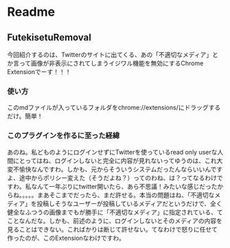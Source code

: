 # Readme

## FutekisetuRemoval

今回紹介するのは、Twitterのサイトに出てくる、あの「不適切なメディア」とか言って画像が非表示にされてしまうイジワル機能を無効にするChrome Extensionでーす！！！

### 使い方
このmdファイルが入っているフォルダをchrome://extensions/にドラッグするだけ。簡単！

### このプラグインを作るに至った経緯
あのね。私どものようにログインせずにTwitterを使っているread only userな人間にとってはね、ログインしないと完全に内容が見れないってゆうのは、これ大変不愉快なんですわ。しかも、元からそういうシステムだったんならいいんですよ、途中からポリシー変えた（そうだよね？）ってのわね、は？ってなるわけですわ。私なんて一年ぶりにtwitter開いたら、あら不思議！みたいな感じだったからね。。。。。まあそこまでだったら、まだ許せる。本当の問題はね、「不適切なメディア」を投稿しそうなユーザーが投稿しているメディアだというだけで、全く健全なふつうの画像までもが勝手に「不適切なメディア」に指定されている、てことなんだな。しかも、前述のように、ログインしないとそのメディアの内容を見ることはできない。こればかりは断じて許せない。てなわけで怒りに任せて作ったのが、このExtensionなわけですわ。